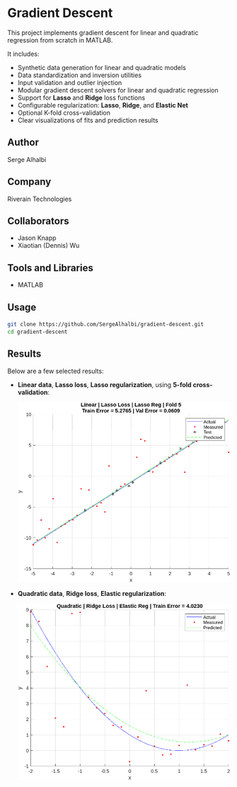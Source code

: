 # Gradient Descent
This project implements gradient descent for linear and quadratic regression from scratch in MATLAB.

It includes:
- Synthetic data generation for linear and quadratic models
- Data standardization and inversion utilities
- Input validation and outlier injection
- Modular gradient descent solvers for linear and quadratic regression
- Support for **Lasso** and **Ridge** loss functions
- Configurable regularization: **Lasso**, **Ridge**, and **Elastic Net**
- Optional K-fold cross-validation
- Clear visualizations of fits and prediction results

## Author
Serge Alhalbi

## Company
Riverain Technologies

## Collaborators
- Jason Knapp  
- Xiaotian (Dennis) Wu

## Tools and Libraries
- MATLAB

## Usage
```bash
git clone https://github.com/SergeAlhalbi/gradient-descent.git
cd gradient-descent
```

## Results
Below are a few selected results:

- **Linear data**, **Lasso loss**, **Lasso regularization**, using **5-fold cross-validation**:
  
  ![Linear-Lasso](assets/LinLassLassF5.png)

- **Quadratic data**, **Ridge loss**, **Elastic regularization**:
  
  ![Quadratic-Ridge](assets/QuadRidEla.png)
